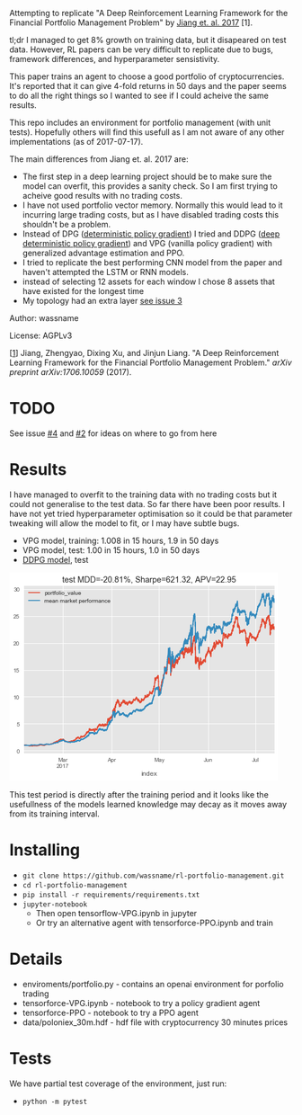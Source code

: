 Attempting to replicate "A Deep Reinforcement Learning Framework for the Financial Portfolio Management Problem" by [Jiang et. al. 2017](https://arxiv.org/abs/1706.10059) [1].

tl;dr I managed to get 8% growth on training data, but it disapeared on test data. However, RL papers can be very difficult to replicate due to bugs, framework differences, and hyperparameter sensistivity.

This paper trains an agent to choose a good portfolio of cryptocurrencies. It's reported that it can give 4-fold returns in 50 days and the paper seems to do all the right things so I wanted to see if I could acheive the same results.

This repo includes an environment for portfolio management (with unit tests). Hopefully others will find this usefull as I am not aware of any other implementations (as of 2017-07-17).

The main differences from Jiang et. al. 2017 are:

- The first step in a deep learning project should be to make sure the model can overfit, this provides a sanity check. So I am first trying to acheive good results with no trading costs.
- I have not used portfolio vector memory. Normally this would lead to it incurring large trading costs, but as I have disabled trading costs this shouldn't be a problem.
- Instead of DPG ([deterministic policy gradient](http://jmlr.org/proceedings/papers/v32/silver14.pdf)) I tried and DDPG ([deep deterministic policy gradient]( http://arxiv.org/pdf/1509.02971v2.pdf)) and VPG (vanilla policy gradient) with generalized advantage estimation and PPO.
- I tried to replicate the best performing CNN model from the paper and haven't attempted the LSTM or RNN models.
- instead of selecting 12 assets for each window I chose 8 assets that have existed for the longest time
- My topology had an extra layer [see issue 3](https://github.com/wassname/rl-portfolio-management/issues/3)

Author: wassname

License: AGPLv3

[[1](https://arxiv.org/abs/1706.10059)] Jiang, Zhengyao, Dixing Xu, and Jinjun Liang. "A Deep Reinforcement Learning Framework for the Financial Portfolio Management Problem." *arXiv preprint arXiv:1706.10059* (2017).

# TODO

See issue [#4](https://github.com/wassname/rl-portfolio-management/issues/4) and [#2](https://github.com/wassname/rl-portfolio-management/issues/2) for ideas on where to go from here

# Results

I have managed to overfit to the training data with no trading costs but it could not generalise to the test data. So far there have been poor results. I have not yet tried hyperparameter optimisation so it could be that parameter tweaking will allow the model to fit, or I may have subtle bugs.

- VPG model, training: 1.008 in 15 hours, 1.9 in 50 days
- VPG model, test: 1.00 in 15 hours, 1.0 in 50 days
- [DDPG model](https://github.com/wassname/rl-portfolio-management/blob/8c74f136765f621eb45d484553b9f778e9243a84/keras-ddpg.ipynb), test

![](docs/tensorforce-VPG-test.png)

This test period is directly after the training period and it looks like the usefullness of the models learned knowledge may decay as it moves away from its training interval.

# Installing

- `git clone https://github.com/wassname/rl-portfolio-management.git`
- `cd rl-portfolio-management`
- `pip install -r requirements/requirements.txt`
- `jupyter-notebook`
    - Then open tensorflow-VPG.ipynb in jupyter
    - Or try an alternative agent  with tensorforce-PPO.ipynb and train

# Details

- enviroments/portfolio.py - contains an openai environment for porfolio trading
- tensorforce-VPG.ipynb - notebook to try a policy gradient agent
- tensorforce-PPO - notebook to try a PPO agent
- data/poloniex_30m.hdf - hdf file with cryptocurrency 30 minutes prices

# Tests

We have partial test coverage of the environment, just run:

- `python -m pytest`
